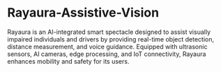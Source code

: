 # Rayaura-Assistive-Vision
Rayaura is an AI-integrated smart spectacle designed to assist visually impaired individuals and drivers by providing real-time object detection, distance measurement, and voice guidance. Equipped with ultrasonic sensors, AI cameras, edge processing, and IoT connectivity, Rayaura enhances mobility and safety for its users.
